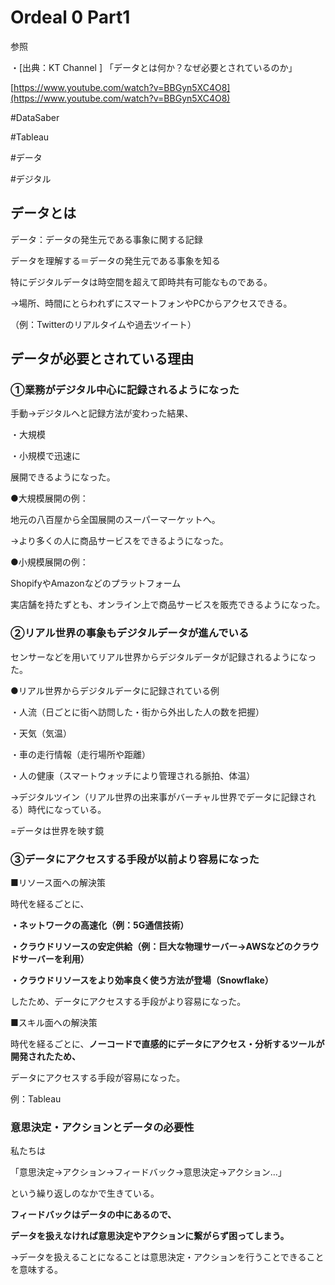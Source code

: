 # Ordeal 0 Part1

参照

・[出典：KT Channel ] 「データとは何か？なぜ必要とされているのか」 

[https://www.youtube.com/watch?v=BBGyn5XC4O8](https://www.youtube.com/watch?v=BBGyn5XC4O8)

#DataSaber

#Tableau

#データ

#デジタル

## データとは

データ：データの発生元である事象に関する記録

データを理解する＝データの発生元である事象を知る

特にデジタルデータは時空間を超えて即時共有可能なものである。

→場所、時間にとらわれずにスマートフォンやPCからアクセスできる。

（例：Twitterのリアルタイムや過去ツイート）

## データが必要とされている理由

### ①業務がデジタル中心に記録されるようになった

手動→デジタルへと記録方法が変わった結果、

・大規模 

・小規模で迅速に

展開できるようになった。

●大規模展開の例：

地元の八百屋から全国展開のスーパーマーケットへ。

→より多くの人に商品サービスをできるようになった。

●小規模展開の例：

ShopifyやAmazonなどのプラットフォーム

実店舗を持たずとも、オンライン上で商品サービスを販売できるようになった。

### ②リアル世界の事象もデジタルデータが進んでいる

センサーなどを用いてリアル世界からデジタルデータが記録されるようになった。

●リアル世界からデジタルデータに記録されている例

・人流（日ごとに街へ訪問した・街から外出した人の数を把握）

・天気（気温）

・車の走行情報（走行場所や距離）

・人の健康（スマートウォッチにより管理される脈拍、体温）

→デジタルツイン（リアル世界の出来事がバーチャル世界でデータに記録される）時代になっている。

=データは世界を映す鏡

### ③データにアクセスする手段が以前より容易になった

■リソース面への解決策

時代を経るごとに、

**・ネットワークの高速化（例：5G通信技術）**

**・クラウドリソースの安定供給（例：巨大な物理サーバー→AWSなどのクラウドサーバーを利用）**

**・クラウドリソースをより効率良く使う方法が登場（Snowflake）**

したため、データにアクセスする手段がより容易になった。

■スキル面への解決策

時代を経るごとに、**ノーコードで直感的にデータにアクセス・分析するツールが開発されたため、**

データにアクセスする手段が容易になった。

例：Tableau

### 意思決定・アクションとデータの必要性

私たちは

「意思決定→アクション→フィードバック→意思決定→アクション…」

という繰り返しのなかで生きている。

**フィードバックはデータの中にあるので、**

**データを扱えなければ意思決定やアクションに繋がらず困ってしまう。**

→データを扱えることになることは意思決定・アクションを行うことできることを意味する。